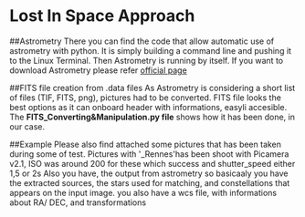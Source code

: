 # Lost In Space Approach

##Astrometry
There you can find the code that allow automatic use of astrometry with python.
It is simply building a command line and pushing it to the Linux Terminal.
Then Astrometry is running by itself.
If you want to download Astrometry please refer [official page](https://nova.astrometry.net/api_help)

##FITS file creation from .data files
As Astrometry is considering a short list of files (TIF, FITS, png), pictures had to be converted.
FITS file looks the best options as it can onboard header with informations, easyli accesible.
The **FITS_Converting&Manipulation.py file** shows how it has been done, in our case.

##Example
Please also find attached some pictures that has been taken during some of test.
Pictures with '_Rennes'has been shoot with Picamera v2.1, ISO was around 200 for these which success and shutter_speed either 1,5 or 2s
Also you have, the output from astrometry so basicaaly you have the extracted sources, the stars used for matching, and constellations that appears on the input image.
you also have a wcs file, with informations about RA/ DEC, and transformations